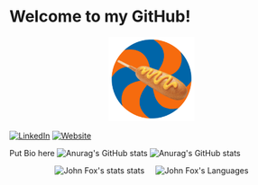 # Welcome to my GitHub!

<p align="center"><a href="http://www.johnfoxweb.com/"><img width="30%" alt="Visit my website!" src="johnFoxLogo.png" /></a></p>

[![LinkedIn](https://img.shields.io/badge/-LinkedIn-informational?style=flat-square&logo=linkedin&logoColor=0072b1&colorB=616161&labelColor=black)](www.linkedin.com/in/johnfoxcompsci)
[![Website](https://img.shields.io/badge/Web-John-informational?style=flat-square&colorB=616161&labelColor=7CFC00)](https://johnfoxweb.com)

Put Bio here
![Anurag's GitHub stats](https://github-readme-stats.vercel.app/api?username=anuraghazra&count_private=true)
![Anurag's GitHub stats](https://github-readme-stats.vercel.app/api?username=jff97&count_private=true)


<p align="center"> <img src="https://github-readme-stats-try3-ampp0vsxx-jff97.vercel.app/api?username=jff97&show_icons=true&theme=react&count_private=true" alt="John Fox's stats stats" /> 
&nbsp;&nbsp;&nbsp;
<img src="https://github-readme-stats-try3-ampp0vsxx-jff97.vercel.app/api/top-langs?username=jff97&show_icons=true&&count_private=true&theme=react&layout=compact" alt="John Fox's Languages" />

<!--
**jff97/jff97** is a ✨ _special_ ✨ repository because its `README.md` (this file) appears on your GitHub profile.

Here are some ideas to get you started:

- 🔭 I’m currently working on ...
- 🌱 I’m currently learning ...
- 👯 I’m looking to collaborate on ...
- 🤔 I’m looking for help with ...
- 💬 Ask me about ...
- 📫 How to reach me: ...
- ⚡ Fun fact: ...
-->
